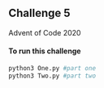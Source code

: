 ## Challenge 5
Advent of Code 2020

#### To run this challenge

```sh
python3 One.py #part one
python3 Two.py #part two
```